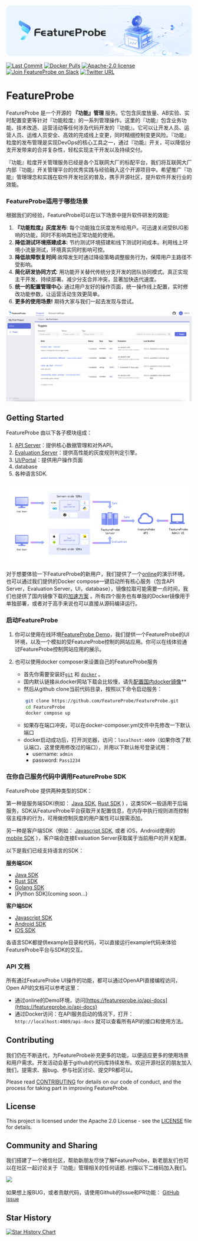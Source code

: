 ![Feature Management Service, FeatureProbe](./pictures/featureprobe_title.png)


[![Last Commit](https://img.shields.io/github/last-commit/FeatureProbe/FeatureProbe)](https://github.com/FeatureProbe/FeatureProbe)
[![Docker Pulls](https://img.shields.io/docker/pulls/featureprobe/api)](https://hub.docker.com/u/featureprobe)
[![Apache-2.0 license](https://img.shields.io/github/license/FeatureProbe/FeatureProbe)](https://github.com/FeatureProbe/FeatureProbe/blob/main/LICENSE)
[![Join FeatureProbe on Slack](https://img.shields.io/badge/slack-join-blue?logo=slack)](https://join.slack.com/t/featureprobe/shared_invite/zt-1b5qd120x-R~dDbpgL85GgCLTtfNDj0Q)
[![Twitter URL](https://img.shields.io/twitter/url/https/twitter.com/FeatureProbe.svg?style=social&label=FeatureProbe)](https://twitter.com/FeatureProbe)



# FeatureProbe

FeatureProbe 是一个开源的 **『功能』管理** 服务。它包含灰度放量、AB实验、实时配置变更等针对『功能粒度』的一系列管理操作。这里的『功能』包含业务功能、技术改造、运营活动等任何涉及代码开发的『功能』。它可以让开发人员、运营人员、运维人员安全、高效的完成线上变更，同时精细控制变更风险。『功能』粒度的发布管理是实现DevOps的核心工具之一，通过『功能』开关，可以降低分支开发带来的合并复杂性，轻松实现主干开发以及持续交付。

『功能』粒度开关管理服务已经是各个互联网大厂的标配平台，我们将互联网大厂内部『功能』开关管理平台的优秀实践与经验融入这个开源项目中。希望推广『功能』管理理念和实践在软件开发社区的普及，携手开源社区，提升软件开发行业的效能。


### FeatureProbe适用于哪些场景

根据我们的经验，FeatureProbe可以在以下场景中提升软件研发的效能:

1. **『功能粒度』灰度发布**:
每个功能独立灰度发布给用户。可迅速关闭受BUG影响的功能，同时不影响其他正常功能的使用。
3. **降低测试环境搭建成本**:
节约测试环境搭建和线下测试时间成本。利用线上环境小流量测试，环境真实同时影响可控。
2. **降低故障恢复时间**:故障发生时通过降级策略调整服务行为，保障用户主路径不受影响。
3. **简化研发协同方式**: 
用功能开关替代传统分支开发的团队协同模式。真正实现主干开发、持续部署。减少分支合并冲突，显著加快迭代速度。
4. **统一的配置管理中心**:
通过用户友好的操作页面，统一操作线上配置，实时修改功能参数，让运营活动生效更简单。
6. **更多的使用场景!** 
期待大家与我们一起去发现与尝试。

![FeatureProbe screenshot](./pictures/toggles.png) 

## Getting Started

FeatureProbe 由以下各子模块组成：

1. [API Server](https://github.com/FeatureProbe/feature-probe-api/blob/master/README.md)：提供核心数据管理和对外API。
2. [Evaluation Server](https://github.com/FeatureProbe/feature-probe-ui/blob/master/README.md)：提供高性能的灰度规则判定引擎。
3. [UI/Portal](https://github.com/FeatureProbe/feature-probe-ui/blob/master/README.md)：提供用户操作页面
4. database
5. 各种语言SDK.
 
![FeatureProbe Architecture](./pictures/feature_probe_architecture.png)

对于想要体验一下FeatureProbe的新用户，我们提供了一个[online](https://featureprobe.io/demo/)的演示环境，也可以通过我们提供的Docker compose一键启动所有核心服务（包含API Server，Evaluation Server，UI，database），镜像拉取可能需要一点时间，我们也提供了国内镜像下载的[加速方案](DOCKER_HUB.md) 。所有四个服务也有单独的Docker镜像用于单独部署，或者对于高手来说也可以直接从源码编译运行。


### 启动FeatureProbe

1. 你可以使用在线环境[FeatureProbe Demo](https://featureprobe.io/demo/)，我们提供一个FeatureProbe的UI环境，以及一个模拟的受FeatureProbe控制的网站应用。你可以在线体验通过FeatureProbe控制网站应用的展示。

2. 也可以使用docker composer来设置自己的FeatureProbe服务

   * 首先你需要安装好[`git`](https://git-scm.com/) 和 [`docker`](https://www.docker.com/) 。
   * 国内默认链接从docker网站下载会比较慢，请先[配置国内docker镜像](DOCKER_HUB.md)**
   * 然后从github clone当前代码目录，按照以下命令启动服务：

   ``` bash
       git clone https://github.com/FeatureProbe/FeatureProbe.git
       cd FeatureProbe
       docker compose up
   ```

   * 如果存在端口冲突，可以在docker-composer.yml文件中先修改一下默认端口
   * docker启动成功后，打开浏览器，访问：`localhost:4009`（如果你改了默认端口，这里使用修改过的端口），并用以下默认帐号登录试用：
        - username: `admin`
        - password: `Pass1234`

### 在你自己服务代码中调用FeatureProbe SDK

FeatureProbe 提供两种类型的SDK：

第一种是服务端SDK(例如：
[Java SDK](https://github.com/FeatureProbe/server-sdk-java/blob/master/README.md), 
[Rust SDK](https://github.com/FeatureProbe/server-sdk-rust/blob/master/README.md)
) ，这类SDK一般适用于后端服务，SDK从FeatureProbe平台获取开关配置信息，在内存中执行规则进而控制宿主程序的行为，可用做控制灰度的用户属性可以按需添加。


另一种是客户端SDK（例如： [Javascript SDK](https://github.com/FeatureProbe/client-sdk-js/blob/master/README.md), 
或者 iOS，Android使用的  [mobile SDK](https://github.com/FeatureProbe/client-sdk-mobile/blob/master/README.md) ），客户端会连接Evaluation Server获取属于当前用户的开关配置。

以下是我们已经支持语言的SDK：

**服务端SDK**

* [Java SDK](https://github.com/FeatureProbe/server-sdk-java)
* [Rust SDK](https://github.com/FeatureProbe/server-sdk-rust)
* [Golang SDK](https://github.com/FeatureProbe/server-sdk-go)
* [Python SDK](coming soon...)


**客户端SDK**

* [Javascript SDK](https://github.com/FeatureProbe/client-sdk-js)
* [Android SDK](https://github.com/FeatureProbe/client-sdk-mobile)
* [iOS SDK](https://github.com/FeatureProbe/client-sdk-mobile)

各语言SDK都提供example目录和代码，可以直接运行example代码来体验FeatureProbe平台与SDK的交互。

### API 文档

所有通过FeatureProbe UI操作的功能，都可以通过OpenAPI直接编程访问，Open API的文档可以参考这里：

* 通过online的Demo环境，访问[https://featureprobe.io/api-docs](https://featureprobe.io/api-docs)
* 通过Docker访问：在API服务启动的情况下，打开：`http://localhost:4009/api-docs` 就可以查看所有API的接口和使用方法。



## Contributing

我们仍在不断迭代，为FeatureProbe补充更多的功能，以便适应更多的使用场景和用户需求。开发活动会基于github的代码库持续发布。欢迎开源社区的朋友加入我们，提需求、报bug、参与社区讨论、提交PR都可以。

Please read [CONTRIBUTING](CONTRIBUTING.md) for details on our code of conduct, and the process for 
taking part in improving FeatureProbe.


## License

This project is licensed under the Apache 2.0 License - see the [LICENSE](LICENSE) file for details.


## Community and Sharing

我们搭建了一个微信社区，帮助新朋友尽快了解FeatureProbe，新老朋友们也可以在社区一起讨论关于『功能』管理相关的任何话题. 扫描以下二维码加入我们。

<img src="https://gitee.com/featureprobe/FeatureProbe/raw/main/pictures/Wechat0715.png" width = "250" />

如果想上报BUG，或者贡献代码，请使用Github的Issue和PR功能： [GitHub issue](https://github.com/FeatureProbe/FeatureProbe/issues/new/choose) 


## Star History

[![Star History Chart](https://api.star-history.com/svg?repos=FeatureProbe/FeatureProbe&type=Date)](https://star-history.com/#FeatureProbe/FeatureProbe&Date)

